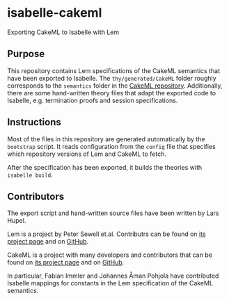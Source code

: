# isabelle-cakeml
Exporting CakeML to Isabelle with Lem

## Purpose

This repository contains Lem specifications of the CakeML semantics that have been exported to Isabelle.
The `thy/generated/CakeML` folder roughly corresponds to the `semantics` folder in the [CakeML repository](https://github.com/CakeML/cakeml).
Additionally, there are some hand-written theory files that adapt the exported code to Isabelle, e.g. termination proofs and session specifications.

## Instructions

Most of the files in this repository are generated automatically by the `bootstrap` script.
It reads configuration from the `config` file that specifies which repository versions of Lem and CakeML to fetch.

After the specification has been exported, it builds the theories with `isabelle build`.

## Contributors

The export script and hand-written source files have been written by Lars Hupel.

Lem is a project by Peter Sewell et.al.
Contributrs can be found on [its project page](https://www.cl.cam.ac.uk/~pes20/lem/) and on [GitHub](https://github.com/rems-project/lem/graphs/contributors).

CakeML is a project with many developers and contributors that can be found on [its project page](https://cakeml.org/) and on [GitHub](https://github.com/CakeML/cakeml/graphs/contributors).

In particular, Fabian Immler and Johannes Åman Pohjola have contributed Isabelle mappings for constants in the Lem specification of the CakeML semantics.
